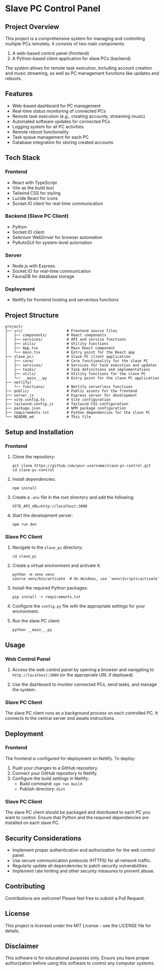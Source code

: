 # Slave PC Control Panel

## Project Overview

This project is a comprehensive system for managing and controlling multiple PCs remotely. It consists of two main components:

1. A web-based control panel (frontend)
2. A Python-based client application for slave PCs (backend)

The system allows for remote task execution, including account creation and music streaming, as well as PC management functions like updates and reboots.

## Features

- Web-based dashboard for PC management
- Real-time status monitoring of connected PCs
- Remote task execution (e.g., creating accounts, streaming music)
- Automated software updates for connected PCs
- Logging system for all PC activities
- Remote reboot functionality
- Task queue management for each PC
- Database integration for storing created accounts

## Tech Stack

### Frontend
- React with TypeScript
- Vite as the build tool
- Tailwind CSS for styling
- Lucide React for icons
- Socket.IO client for real-time communication

### Backend (Slave PC Client)
- Python
- Socket.IO client
- Selenium WebDriver for browser automation
- PyAutoGUI for system-level automation

### Server
- Node.js with Express
- Socket.IO for real-time communication
- FaunaDB for database storage

### Deployment
- Netlify for frontend hosting and serverless functions

## Project Structure

```
project/
├── src/                    # Frontend source files
│   ├── components/         # React components
│   ├── services/           # API and service functions
│   ├── utils/              # Utility functions
│   ├── App.tsx             # Main React component
│   └── main.tsx            # Entry point for the React app
├── slave_pc/               # Slave PC client application
│   ├── core/               # Core functionality for the slave PC
│   ├── services/           # Services for task execution and updates
│   ├── tasks/              # Task definitions and implementations
│   ├── utils/              # Utility functions for the slave PC
│   └── __main__.py         # Entry point for the slave PC application
├── netlify/
│   └── functions/          # Netlify serverless functions
├── public/                 # Public assets for the frontend
├── server.js               # Express server for development
├── vite.config.ts          # Vite configuration
├── tailwind.config.js      # Tailwind CSS configuration
├── package.json            # NPM package configuration
├── requirements.txt        # Python dependencies for the slave PC
└── README.md               # This file
```

## Setup and Installation

### Frontend

1. Clone the repository:
   ```
   git clone https://github.com/your-username/slave-pc-control.git
   cd slave-pc-control
   ```

2. Install dependencies:
   ```
   npm install
   ```

3. Create a `.env` file in the root directory and add the following:
   ```
   VITE_API_URL=http://localhost:3000
   ```

4. Start the development server:
   ```
   npm run dev
   ```

### Slave PC Client

1. Navigate to the `slave_pc` directory:
   ```
   cd slave_pc
   ```

2. Create a virtual environment and activate it:
   ```
   python -m venv venv
   source venv/bin/activate  # On Windows, use `venv\Scripts\activate`
   ```

3. Install the required Python packages:
   ```
   pip install -r requirements.txt
   ```

4. Configure the `config.py` file with the appropriate settings for your environment.

5. Run the slave PC client:
   ```
   python __main__.py
   ```

## Usage

### Web Control Panel

1. Access the web control panel by opening a browser and navigating to `http://localhost:3000` (or the appropriate URL if deployed).

2. Use the dashboard to monitor connected PCs, send tasks, and manage the system.

### Slave PC Client

The slave PC client runs as a background process on each controlled PC. It connects to the central server and awaits instructions.

## Deployment

### Frontend

The frontend is configured for deployment on Netlify. To deploy:

1. Push your changes to a GitHub repository.
2. Connect your GitHub repository to Netlify.
3. Configure the build settings in Netlify:
   - Build command: `npm run build`
   - Publish directory: `dist`

### Slave PC Client

The slave PC client should be packaged and distributed to each PC you want to control. Ensure that Python and the required dependencies are installed on each slave PC.

## Security Considerations

- Implement proper authentication and authorization for the web control panel.
- Use secure communication protocols (HTTPS) for all network traffic.
- Regularly update all dependencies to patch security vulnerabilities.
- Implement rate limiting and other security measures to prevent abuse.

## Contributing

Contributions are welcome! Please feel free to submit a Pull Request.

## License

This project is licensed under the MIT License - see the LICENSE file for details.

## Disclaimer

This software is for educational purposes only. Ensure you have proper authorization before using this software to control any computer systems.